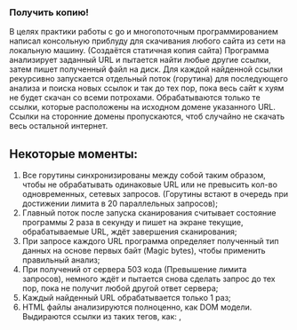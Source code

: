 ### Получить копию!
В целях практики работы с go и многопоточным программированием написал консольную приблуду для скачивания любого сайта из сети на локальную машину. (Создаётся статичная копия сайта)
Программа анализирует заданный URL и пытается найти любые другие ссылки, затем пишет полученный файл на диск. Для каждой найденной ссылки рекурсивно запускается отдельный поток (горутина) для последующего анализа и поиска новых ссылок и так до тех пор, пока весь сайт к хуям не будет скачан со всеми потрохами. Обрабатываются только те ссылки, которые расположены на исходном домене указанного URL. Ссылки на сторонние домены пропускаются, чтоб случайно не скачать весь остальной интернет.

## Некоторые моменты:

1. Все горутины синхронизированы между собой таким образом, чтобы не обрабатывать одинаковые URL или не превысить кол-во одновременных, сетевых запросов. (Горутины встают в очередь при достижении лимита в 20 параллельных запросов);
2. Главный поток после запуска сканирования считывает состояние программы 2 раза в секунду и пишет на экране текущие, обрабатываемые URL, ждёт завершения сканирования;
3. При запросе каждого URL программа определяет полученный тип данных на основе первых байт (Magic bytes), чтобы применить правильный анализ;
4. При получений от сервера 503 кода (Превышение лимита запросов), немного ждёт и пытается снова сделать запрос до тех пор, пока не получит любой другой ответ сервера;
5. Каждый найденный URL обрабатывается только 1 раз;
6. HTML файлы анализируются полноценно, как DOM модели. Выдираются ссылки из таких тегов, как: <a>, <script>, <link>, <img> ...;
7. Текстовые файлы, такие как: CSS, JavaScript - анализируются простым поиском ссылок по шаблону;

Программа довольно простая и может не учитывать множество нюансов специфики работы сети интернет, коих дохера. Но для протестированных мною сайтов успешно выкачала страницы и их контент, сохранив затем на диск за довольно короткое время.

## Личные ощущения
Работать с параллельностью в go очень легко и приятно, если изначально качественно подойти к проектированию. Если спроектировать плохо, то, чувствую, будет боль, ад и анархия :) Базовые инструменты простые, а запуск нового потока выполняется всего в 2 символа: "go". Но эта простота убьёт вас, если вы будете необдуманно запускать параллельно всё подряд.

Есть все необходимые стандартные библиотеки для работы с сетью или файловой системой. При этом вам не нужно переживать из-за кроссплатформенности, за вас уже подумали о том, что, например, разделитель пути в Windows и Linux различаются, как и о многих других вещах. Go кроссплатформенный, несмотря на отсутствие VM. За это ему отдельный, огромный плюс. Virtual Machine для go - не нужен, а вся рабочая программа в собранном виде весит копейки - меньше 10 Мб. Привет Java, C# :) 

Дебагинг пока осуществлял только простой. Есть стандартный stack trace с указанием файла и номера строки при возникновении паники в go. Знаю, что есть и более расширенные инструменты для отладки, например функция компилятора для поиска состояния гонки. Пока этим не пользовался, не доводил до такого :)

Порадовали и новшества для меня, которые даёт go. Возврат более 1 значения из функций, более простая обработка ошибок, возможность использования меток (Да, иногда они действительно полезны и упрощают программу, если не злоупотреблять). Автоматическое форматирование текста, чтоб у всех код выглядел одинаково (На самом деле процентов на 90%, есть ещё 10% места, где вы таки можете применить свой уникальный, ебучий авторский стиль форматирования исходного кода :) ) Дженерики тоже есть, что удивило. Вроде как их завезли недавно, хотя мне они нужны не то чтобы часто.

Порадовало мнение разрабов go по многим вопросам дизайна. Например, по поводу необходимости обязательного комментирования кода, или рекомендация по способу построения тела функции, в которой в случае ошибки функция завершается досрочно вызовом return, а основное её тело должно быть предназначено для ожидаемого, корректного выполнения. Таким образом тело функции получается плоским и простым, без этих ваших адских вложенностей из кучи {{{{{ .!. }}}}}. Порадовало, потому что я встречал противоположные мнения, а некоторые даже пытались убедить, что так правильно и именно так и надо делать.

В целом, разработка на go напрямую зависит от ровности рук, как наверное и везде. Но go в некоторых местах пытается выпрямить вам руки насильно, моё уважение ))